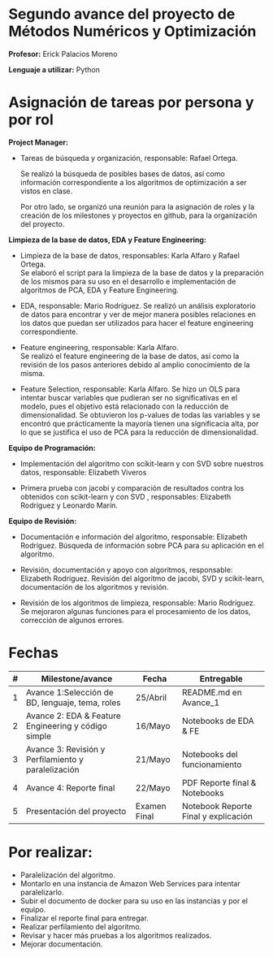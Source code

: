 # Segundo avance del proyecto de Métodos Numéricos y Optimización

**Profesor:** Erick Palacios Moreno

**Lenguaje a utilizar:** Python

# Asignación de tareas por persona y por rol

**Project Manager:**    
* Tareas de búsqueda y organización, responsable: Rafael Ortega.
 
    Se realizó la búsqueda de posibles bases de datos, así como información correspondiente a los algoritmos de 
    optimización a ser vistos en clase.

    Por otro lado, se organizó una reunión para la asignación de roles y la creación de los milestones y proyectos en 
    github, para la organización del proyecto.

**Limpieza de la base de datos, EDA y Feature Engineering:**
* Limpieza de la base de datos, responsables: Karla Alfaro y Rafael Ortega.   
Se elaboró el script para la limpieza de la base de datos y la preparación de los mismos para su uso en el desarrollo  e
implementación de algoritmos de PCA, EDA y Feature Engineering.

* EDA, responsable: Mario Rodríguez.   Se realizó un análisis exploratorio de datos para encontrar y ver de mejor manera posibles relaciones en los datos que 
puedan ser utilizados para hacer el feature engineering correspondiente.
* Feature engineering, responsable: Karla Alfaro.   
Se realizó el feature engineering de la base de datos, así como la revisión de los pasos anteriores debido al amplio 
conocimiento de la misma. 

* Feature Selection, responsable: Karla Alfaro. Se hizo un OLS para intentar buscar variables que pudieran ser no significativas en el modelo,
pues el objetivo está relacionado con la reducción de dimensionalidad. Se obtuvieron los p-values de todas las variables y se encontró que 
prácticamente la mayoría tienen una significacia alta, por lo que se justifica el uso de PCA para la reducción de dimensionalidad.
 

**Equipo de Programación:**

* Implementación del algoritmo con scikit-learn y con SVD sobre nuestros datos, responsable: Elizabeth Viveros
      
* Primera prueba con jacobi y comparación de resultados contra los obtenidos con scikit-learn y con SVD , responsables: Elizabeth Rodríguez y Leonardo Marín. 


**Equipo de Revisión:**
* Documentación e información del algoritmo, responsable: Elizabeth Rodríguez.
    Búsqueda de información sobre PCA para su aplicación en el algoritmo.
    
* Revisión, documentación y apoyo con algoritmos, responsable: Elizabeth Rodríguez.
 Revisión del algoritmo de jacobi, SVD y scikit-learn, documentación de los algoritmos y revisión.

* Revisión de los algoritmos de limpieza, responsable: Mario Rodríguez.
Se mejoraron algunas funciones para el procesamiento de los datos, corrección de algunos errores.

# Fechas

| # | Milestone/avance                                           | Fecha       | Entregable                          |
|---|------------------------------------------------------------|-------------|-------------------------------------|
| 1 | Avance 1:Selección de BD, lenguaje, tema, roles            | 25/Abril    | README.md en Avance_1               |
| 2 | Avance 2: EDA & Feature Engineering y código simple        | 16/Mayo     | Notebooks de EDA & FE               |
| 3 | Avance 3: Revisión y Perfilamiento y paralelización        | 21/Mayo     | Notebooks del funcionamiento        |
| 4 | Avance 4: Reporte final                                    | 22/Mayo     | PDF Reporte final & Notebooks       |
| 5 | Presentación del proyecto                                  | Examen Final| Notebook Reporte Final y explicación|



# Por realizar:
* Paralelización del algoritmo.
* Montarlo en una instancia de Amazon Web Services para intentar paralelizarlo.
* Subir el documento de docker para su uso en las instancias y por el equipo.
* Finalizar el reporte final para entregar.
* Realizar perfilamiento del algoritmo.
* Revisar y hacer más pruebas a los algoritmos realizados.
* Mejorar documentación.
